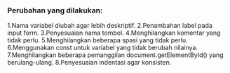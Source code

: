 ### Perubahan yang dilakukan:

1.Nama variabel diubah agar lebih deskriptif.
2.Penambahan label pada input form.
3.Penyesuaian nama tombol.
4.Menghilangkan komentar yang tidak perlu.
5.Menghilangkan beberapa spasi yang tidak perlu.
6.Menggunakan const untuk variabel yang tidak berubah nilainya.
7.Menghilangkan beberapa pemanggilan document.getElementById() yang berulang-ulang.
8.Penyesuaian indentasi agar konsisten.
